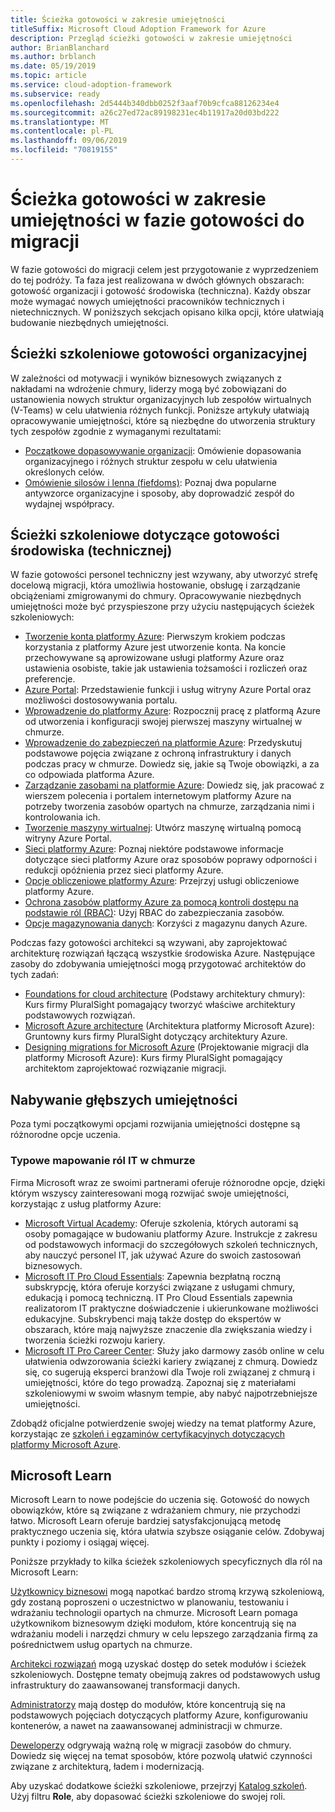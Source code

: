 ```yaml
---
title: Ścieżka gotowości w zakresie umiejętności
titleSuffix: Microsoft Cloud Adoption Framework for Azure
description: Przegląd ścieżki gotowości w zakresie umiejętności
author: BrianBlanchard
ms.author: brblanch
ms.date: 05/19/2019
ms.topic: article
ms.service: cloud-adoption-framework
ms.subservice: ready
ms.openlocfilehash: 2d5444b340dbb0252f3aaf70b9cfca88126234e4
ms.sourcegitcommit: a26c27ed72ac89198231ec4b11917a20d03bd222
ms.translationtype: MT
ms.contentlocale: pl-PL
ms.lasthandoff: 09/06/2019
ms.locfileid: "70819155"
---
```

# <a name="skills-readiness-path-during-the-ready-phase-of-a-migration-journey"></a>Ścieżka gotowości w zakresie umiejętności w fazie gotowości do migracji

W fazie gotowości do migracji celem jest przygotowanie z wyprzedzeniem do tej podróży. Ta faza jest realizowana w dwóch głównych obszarach: gotowość organizacji i gotowość środowiska (techniczna). Każdy obszar może wymagać nowych umiejętności pracowników technicznych i nietechnicznych. W poniższych sekcjach opisano kilka opcji, które ułatwiają budowanie niezbędnych umiejętności.

## <a name="organizational-readiness-learning-paths"></a>Ścieżki szkoleniowe gotowości organizacyjnej

W zależności od motywacji i wyników biznesowych związanych z nakładami na wdrożenie chmury, liderzy mogą być zobowiązani do ustanowienia nowych struktur organizacyjnych lub zespołów wirtualnych (V-Teams) w celu ułatwienia różnych funkcji. Poniższe artykuły ułatwiają opracowywanie umiejętności, które są niezbędne do utworzenia struktury tych zespołów zgodnie z wymaganymi rezultatami:

- [Początkowe dopasowywanie organizacji](./index.md): Omówienie dopasowania organizacyjnego i różnych struktur zespołu w celu ułatwienia określonych celów.
- [Omówienie silosów i lenna (fiefdoms)](../organization/fiefdoms-silos.md): Poznaj dwa popularne antywzorce organizacyjne i sposoby, aby doprowadzić zespół do wydajnej współpracy.

## <a name="environmental-technical-readiness-learning-paths"></a>Ścieżki szkoleniowe dotyczące gotowości środowiska (technicznej)

W fazie gotowości personel techniczny jest wzywany, aby utworzyć strefę docelową migracji, która umożliwia hostowanie, obsługę i zarządzanie obciążeniami zmigrowanymi do chmury. Opracowywanie niezbędnych umiejętności może być przyspieszone przy użyciu następujących ścieżek szkoleniowych:

- [Tworzenie konta platformy Azure](/learn/modules/create-an-azure-account): Pierwszym krokiem podczas korzystania z platformy Azure jest utworzenie konta. Na koncie przechowywane są aprowizowane usługi platformy Azure oraz ustawienia osobiste, takie jak ustawienia tożsamości i rozliczeń oraz preferencje.
- [Azure Portal](/learn/modules/tour-azure-portal): Przedstawienie funkcji i usług witryny Azure Portal oraz możliwości dostosowywania portalu.
- [Wprowadzenie do platformy Azure](/learn/modules/welcome-to-azure): Rozpocznij pracę z platformą Azure od utworzenia i konfiguracji swojej pierwszej maszyny wirtualnej w chmurze.
- [Wprowadzenie do zabezpieczeń na platformie Azure](/learn/modules/intro-to-security-in-azure): Przedyskutuj podstawowe pojęcia związane z ochroną infrastruktury i danych podczas pracy w chmurze. Dowiedz się, jakie są Twoje obowiązki, a za co odpowiada platforma Azure.
- [Zarządzanie zasobami na platformie Azure](/learn/paths/manage-resources-in-azure): Dowiedz się, jak pracować z wierszem polecenia i portalem internetowym platformy Azure na potrzeby tworzenia zasobów opartych na chmurze, zarządzania nimi i kontrolowania ich.
- [Tworzenie maszyny wirtualnej](/learn/modules/create-windows-virtual-machine-in-azure): Utwórz maszynę wirtualną pomocą witryny Azure Portal.
- [Sieci platformy Azure](/learn/modules/intro-to-azure-networking): Poznaj niektóre podstawowe informacje dotyczące sieci platformy Azure oraz sposobów poprawy odporności i redukcji opóźnienia przez sieci platformy Azure.
- [Opcje obliczeniowe platformy Azure](/learn/modules/intro-to-azure-compute): Przejrzyj usługi obliczeniowe platformy Azure.
- [Ochrona zasobów platformy Azure za pomocą kontroli dostępu na podstawie ról (RBAC)](/learn/modules/secure-azure-resources-with-rbac): Użyj RBAC do zabezpieczania zasobów.
- [Opcje magazynowania danych](/learn/modules/intro-to-data-in-azure/index): Korzyści z magazynu danych Azure.

Podczas fazy gotowości architekci są wzywani, aby zaprojektować architekturę rozwiązań łączącą wszystkie środowiska Azure. Następujące zasoby do zdobywania umiejętności mogą przygotować architektów do tych zadań:

- [Foundations for cloud architecture](https://app.pluralsight.com/library/courses/cloud-architecture-foundations) (Podstawy architektury chmury): Kurs firmy PluralSight pomagający tworzyć właściwe architektury podstawowych rozwiązań.
- [Microsoft Azure architecture](https://app.pluralsight.com/library/courses/cloud-architecture-foundations) (Architektura platformy Microsoft Azure): Gruntowny kurs firmy PluralSight dotyczący architektury Azure.
- [Designing migrations for Microsoft Azure](https://app.pluralsight.com/library/courses/cloud-architecture-foundations) (Projektowanie migracji dla platformy Microsoft Azure): Kurs firmy PluralSight pomagający architektom zaprojektować rozwiązanie migracji.

## <a name="deeper-skills-exploration"></a>Nabywanie głębszych umiejętności

Poza tymi początkowymi opcjami rozwijania umiejętności dostępne są różnorodne opcje uczenia.

### <a name="typical-mappings-of-cloud-it-roles"></a>Typowe mapowanie ról IT w chmurze

Firma Microsoft wraz ze swoimi partnerami oferuje różnorodne opcje, dzięki którym wszyscy zainteresowani mogą rozwijać swoje umiejętności, korzystając z usług platformy Azure:

- [Microsoft Virtual Academy](https://mva.microsoft.com/product-training/microsoft-azure): Oferuje szkolenia, których autorami są osoby pomagające w budowaniu platformy Azure. Instrukcje z zakresu od podstawowych informacji do szczegółowych szkoleń technicznych, aby nauczyć personel IT, jak używać Azure do swoich zastosowań biznesowych.
- [Microsoft IT Pro Cloud Essentials](https://www.microsoft.com/azureessentials): Zapewnia bezpłatną roczną subskrypcję, która oferuje korzyści związane z usługami chmury, edukacją i pomocą techniczną. IT Pro Cloud Essentials zapewnia realizatorom IT praktyczne doświadczenie i ukierunkowane możliwości edukacyjne. Subskrybenci mają także dostęp do ekspertów w obszarach, które mają najwyższe znaczenie dla zwiększania wiedzy i tworzenia ścieżki rozwoju kariery.
- [Microsoft IT Pro Career Center](https://www.microsoft.com/itpro): Służy jako darmowy zasób online w celu ułatwienia odwzorowania ścieżki kariery związanej z chmurą. Dowiedz się, co sugerują eksperci branżowi dla Twoje roli związanej z chmurą i umiejętności, które do tego prowadzą. Zapoznaj się z materiałami szkoleniowymi w swoim własnym tempie, aby nabyć najpotrzebniejsze umiejętności.

Zdobądź oficjalne potwierdzenie swojej wiedzy na temat platformy Azure, korzystając ze [szkoleń i egzaminów certyfikacyjnych dotyczących platformy Microsoft Azure](https://www.microsoft.com/learning/azure-certification.aspx).

## <a name="microsoft-learn"></a>Microsoft Learn

Microsoft Learn to nowe podejście do uczenia się. Gotowość do nowych obowiązków, które są związane z wdrażaniem chmury, nie przychodzi łatwo. Microsoft Learn oferuje bardziej satysfakcjonującą metodę praktycznego uczenia się, która ułatwia szybsze osiąganie celów. Zdobywaj punkty i poziomy i osiągaj więcej.

Poniższe przykłady to kilka ścieżek szkoleniowych specyficznych dla ról na Microsoft Learn:

[Użytkownicy biznesowi](/learn/browse/?roles=business-user) mogą napotkać bardzo stromą krzywą szkoleniową, gdy zostaną poproszeni o uczestnictwo w planowaniu, testowaniu i wdrażaniu technologii opartych na chmurze. Microsoft Learn pomaga użytkownikom biznesowym dzięki modułom, które koncentrują się na wdrażaniu modeli i narzędzi chmury w celu lepszego zarządzania firmą za pośrednictwem usług opartych na chmurze.

[Architekci rozwiązań](/learn/browse/?roles=solution-architect) mogą uzyskać dostęp do setek modułów i ścieżek szkoleniowych. Dostępne tematy obejmują zakres od podstawowych usług infrastruktury do zaawansowanej transformacji danych.

[Administratorzy](/learn/browse/?roles=administrator) mają dostęp do modułów, które koncentrują się na podstawowych pojęciach dotyczących platformy Azure, konfigurowaniu kontenerów, a nawet na zaawansowanej administracji w chmurze.

[Deweloperzy](/learn/browse/?roles=developer&term=infrastructure) odgrywają ważną rolę w migracji zasobów do chmury. Dowiedz się więcej na temat sposobów, które pozwolą ułatwić czynności związane z architekturą, ładem i modernizacją.

Aby uzyskać dodatkowe ścieżki szkoleniowe, przejrzyj [Katalog szkoleń](/learn/browse). Użyj filtru **Role**, aby dopasować ścieżki szkoleniowe do swojej roli.
